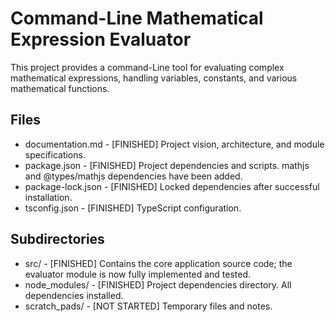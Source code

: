 # Command-Line Mathematical Expression Evaluator

This project provides a command-Line tool for evaluating complex mathematical expressions, handling variables, constants, and various mathematical functions.

## Files
- documentation.md - [FINISHED] Project vision, architecture, and module specifications.
- package.json - [FINISHED] Project dependencies and scripts. mathjs and @types/mathjs dependencies have been added.
- package-lock.json - [FINISHED] Locked dependencies after successful installation.
- tsconfig.json - [FINISHED] TypeScript configuration.

## Subdirectories
- src/ - [FINISHED] Contains the core application source code; the evaluator module is now fully implemented and tested.
- node_modules/ - [FINISHED] Project dependencies directory. All dependencies installed.
- scratch_pads/ - [NOT STARTED] Temporary files and notes.
